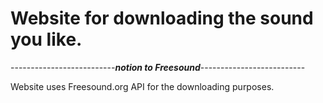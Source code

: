 # Website for downloading the sound you like.
--------------------------*******notion to Freesound*******--------------------------

Website uses Freesound.org API for the downloading purposes.
